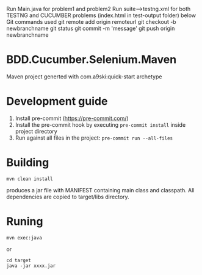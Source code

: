 
Run Main.java for problem1 and problem2
Run suite-->testng.xml for both TESTNG and CUCUMBER problems (index.html in test-output folder)
below Git commands used 
git remote add origin remoteurl
git checkout -b newbranchname
git status
git commit -m 'message'
git push origin newbranchname






# BDD.Cucumber.Selenium.Maven
Maven project generted with com.a9ski:quick-start archetype


# Development guide
1. Install pre-commit (https://pre-commit.com/)
2. Install the pre-commit hook by executing `pre-commit install` inside project directory
3. Run against all files in the project: `pre-commit run --all-files`

# Building
```
mvn clean install
```
produces a jar file with MANIFEST containing main class and classpath.
All dependencies are copied to target/libs directory.

# Runing
```
mvn exec:java
```

or

```
cd target
java -jar xxxx.jar
```
